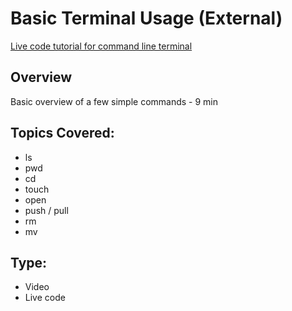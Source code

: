 # Basic Terminal Usage (External)
[Live code tutorial for command line terminal](https://www.youtube.com/watch?v=jDINUSK7rXE&list=PLoYCgNOIyGAB_8_iq1cL8MVeun7cB6eNc&index=16)

## Overview
Basic overview of a few simple commands - 9 min

## Topics Covered:
- ls
- pwd
- cd
- touch
- open
- push / pull
- rm
- mv


## Type:
- Video
- Live code

